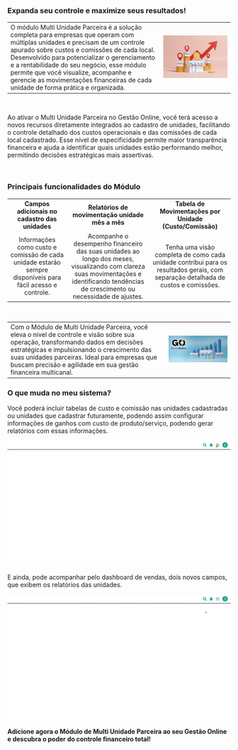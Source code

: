 ### Expanda seu controle e maximize seus resultados!

| | |
|-|-|
|O módulo Multi Unidade Parceira é a solução completa para empresas que operam com múltiplas unidades e precisam de um controle apurado sobre custos e comissões de cada local.<br> Desenvolvido para potencializar o gerenciamento e a rentabilidade do seu negócio, esse módulo permite que você visualize, acompanhe e gerencie as movimentações financeiras de cada unidade de forma prática e organizada.|![](https://github.com/Gestao-Online/public-docs/blob/986e49410c3a9873b7ef860e87b6a2400aa07e4c/erp-v2/marketplace/extensions/br.com.gestao-online.module.multi-unidade-parceira/assets/modulo_multi-unidade_parceira_01.png?raw=true) |

<br>

Ao ativar o Multi Unidade Parceira no Gestão Online, você terá acesso a novos recursos diretamente integrados ao cadastro de unidades, facilitando o controle detalhado dos custos operacionais e das comissões de cada local cadastrado. Esse nível de especificidade permite maior transparência financeira e ajuda a identificar quais unidades estão performando melhor, permitindo decisões estratégicas mais assertivas.

<br>

### Principais funcionalidades do Módulo

||||
|:-:|:-:|:-:|
|**Campos adicionais no cadastro das unidades**|**Relatórios de movimentação unidade mês a mês**|**Tabela de Movimentações por Unidade (Custo/Comissão)**|
|Informações como custo e comissão de cada unidade estarão sempre disponíveis para fácil acesso e controle. |Acompanhe o desempenho financeiro das suas unidades ao longo dos meses, visualizando com clareza suas movimentações e identificando tendências de crescimento ou necessidade de ajustes. |Tenha uma visão completa de como cada unidade contribui para os resultados gerais, com separação detalhada de custos e comissões. |

<br>

| | |
|-|-|
|Com o Módulo de Multi Unidade Parceira, você eleva o nível de controle e visão sobre sua operação, transformando dados em decisões estratégicas e impulsionando o crescimento das suas unidades parceiras. Ideal para empresas que buscam precisão e agilidade em sua gestão financeira multicanal. |![](https://github.com/Gestao-Online/public-docs/blob/986e49410c3a9873b7ef860e87b6a2400aa07e4c/erp-v2/marketplace/extensions/br.com.gestao-online.module.multi-unidade-parceira/assets/modulo_multi-unidade_parceira_02.png?raw=true) |

### O que muda no meu sistema?

Você poderá incluir tabelas de custo e comissão nas unidades cadastradas ou unidades que cadastrar futuramente, podendo assim configurar informações de ganhos com custo de produto/serviço, podendo gerar relatórios com essas informações.

![](https://github.com/Gestao-Online/public-docs/blob/ff442f70e61a546cf97ed315fc00cb82c161610b/erp-v2/marketplace/extensions/br.com.gestao-online.module.multi-unidade-parceira/assets/modulo_multi-unidade-parceira_03.gif?raw=true)

E ainda, pode acompanhar pelo dashboard de vendas, dois novos campos, que exibem os relatórios das unidades.

![](https://github.com/Gestao-Online/public-docs/blob/ff442f70e61a546cf97ed315fc00cb82c161610b/erp-v2/marketplace/extensions/br.com.gestao-online.module.multi-unidade-parceira/assets/modulo_multi-unidade-parceira_04.gif?raw=true)

**Adicione agora o Módulo de Multi Unidade Parceira ao seu Gestão Online e descubra o poder do controle financeiro total!**